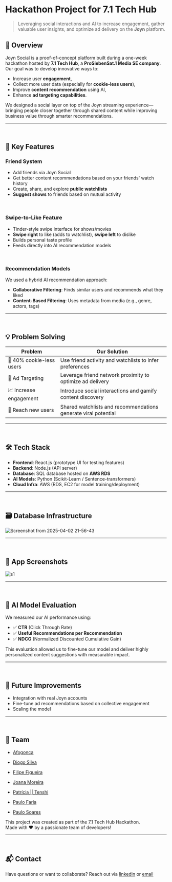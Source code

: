 # Hackathon Project for 7.1 Tech Hub

> Leveraging social interactions and AI to increase engagement, gather valuable user insights, and optimize ad delivery on the **Joyn** platform.

## 📌 Overview

Joyn Social is a proof-of-concept platform built during a one-week hackathon hosted by **7.1 Tech Hub**, a **ProSiebenSat.1 Media SE company**. Our goal was to develop innovative ways to:
- Increase user **engagement**,
- Collect more user data (especially for **cookie-less users**),
- Improve **content recommendation** using AI,
- Enhance **ad targeting capabilities**.

We designed a social layer on top of the Joyn streaming experience—bringing people closer together through shared content while improving business value through smarter recommendations.

---
<br>

## 🧠 Key Features

### Friend System

- Add friends via Joyn Social
- Get better content recommendations based on your friends' watch history
- Create, share, and explore **public watchlists**
- **Suggest shows** to friends based on mutual activity

<br>

### Swipe-to-Like Feature

- Tinder-style swipe interface for shows/movies
- **Swipe right** to like (adds to watchlist), **swipe left** to dislike
- Builds personal taste profile
- Feeds directly into AI recommendation models

<br>

### Recommendation Models

We used a hybrid AI recommendation approach:
- **Collaborative Filtering**: Finds similar users and recommends what they liked
- **Content-Based Filtering**: Uses metadata from media (e.g., genre, actors, tags)

---
<br>

## 💡 Problem Solving

| Problem | Our Solution |
|--------|---------------|
| 🍪 40% cookie-less users | Use friend activity and watchlists to infer preferences |
| 🎯 Ad Targeting | Leverage friend network proximity to optimize ad delivery |
| 📈 Increase engagement | Introduce social interactions and gamify content discovery |
| 🚀 Reach new users | Shared watchlists and recommendations generate viral potential |

---
<br>

## 🛠️ Tech Stack

- **Frontend**: React.js (prototype UI for testing features)
- **Backend**: Node.js (API server)
- **Database**: SQL database hosted on **AWS RDS**
- **AI Models**: Python (Scikit-Learn / Sentence-transformers)
- **Cloud Infra**: AWS (RDS, EC2 for model training/deployment)

---
<br>

## 🗃️ Database Infrastructure

![Screenshot from 2025-04-02 21-56-43](https://github.com/user-attachments/assets/dd0830be-3a2e-42f2-9903-600b5ea49740)

---
<br>

## 📱 App Screenshots

![s1](https://github.com/user-attachments/assets/f12ff890-4a89-47e5-adf2-d2362d0a2965)

---
<br>

## 🧪 AI Model Evaluation

We measured our AI performance using:
- ✅ **CTR** (Click Through Rate)
- ✅ **Useful Recommendations per Recommendation**
- ✅ **NDCG** (Normalized Discounted Cumulative Gain)

This evaluation allowed us to fine-tune our model and deliver highly personalized content suggestions with measurable impact.

---
<br>

## 🚀 Future Improvements

- Integration with real Joyn accounts
- Fine-tune ad recommendations based on collective engagement
- Scaling the model

---
<br>

## 🤝 Team

- [Afogonca](https://github.com/AfonsoMota-132)

- [Diogo Silva](https://github.com/diocode)

- [Filipe Figueira](https://github.com/fi-77-70)

- [Joana Moreira](https://github.com/Joana-pcm)

- [Patrícia || Tenshi](https://github.com/PatzCM)

- [Paulo Faria](https://github.com/paulorsfaria)

- [Paulo Soares](https://github.com/ptorrao-git)


This project was created as part of the 7.1 Tech Hub Hackathon.  
Made with ❤️ by a passionate team of developers!

---
<br>

## 📬 Contact

Have questions or want to collaborate? Reach out via [linkedin](https://www.linkedin.com/in/paulosoaresdev/)
 or [email](dev.paulo.soares@gmail.com)
